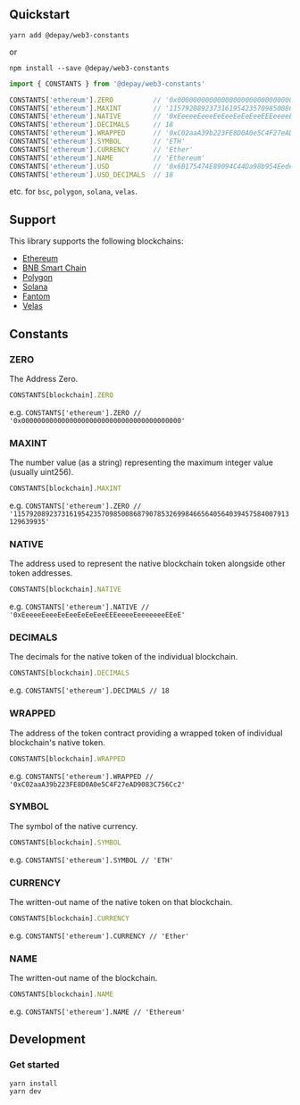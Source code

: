 ## Quickstart

```
yarn add @depay/web3-constants
```

or 

```
npm install --save @depay/web3-constants
```

```javascript
import { CONSTANTS } from '@depay/web3-constants'

CONSTANTS['ethereum'].ZERO          // '0x0000000000000000000000000000000000000000'
CONSTANTS['ethereum'].MAXINT        // '115792089237316195423570985008687907853269984665640564039457584007913129639935'
CONSTANTS['ethereum'].NATIVE        // '0xEeeeeEeeeEeEeeEeEeEeeEEEeeeeEeeeeeeeEEeE'
CONSTANTS['ethereum'].DECIMALS      // 18
CONSTANTS['ethereum'].WRAPPED       // '0xC02aaA39b223FE8D0A0e5C4F27eAD9083C756Cc2'
CONSTANTS['ethereum'].SYMBOL        // 'ETH'
CONSTANTS['ethereum'].CURRENCY      // 'Ether'
CONSTANTS['ethereum'].NAME          // 'Ethereum'
CONSTANTS['ethereum'].USD           // '0x6B175474E89094C44Da98b954EedeAC495271d0F' (DAI)
CONSTANTS['ethereum'].USD_DECIMALS  // 18
```

etc. for `bsc`, `polygon`, `solana`, `velas`.

## Support

This library supports the following blockchains:

- [Ethereum](https://ethereum.org)
- [BNB Smart Chain](https://www.binance.org/smartChain)
- [Polygon](https://polygon.technology)
- [Solana](https://solana.com)
- [Fantom](https://fantom.foundation)
- [Velas](https://velas.com)

## Constants

### ZERO

The Address Zero.

```javascript
CONSTANTS[blockchain].ZERO
```

e.g. `CONSTANTS['ethereum'].ZERO // '0x0000000000000000000000000000000000000000'`

### MAXINT

The number value (as a string) representing the maximum integer value (usually uint256).

```javascript
CONSTANTS[blockchain].MAXINT
```

e.g. `CONSTANTS['ethereum'].ZERO // '115792089237316195423570985008687907853269984665640564039457584007913129639935'`

### NATIVE

The address used to represent the native blockchain token alongside other token addresses.

```javascript
CONSTANTS[blockchain].NATIVE
```

e.g. `CONSTANTS['ethereum'].NATIVE // '0xEeeeeEeeeEeEeeEeEeEeeEEEeeeeEeeeeeeeEEeE'`

### DECIMALS

The decimals for the native token of the individual blockchain.

```javascript
CONSTANTS[blockchain].DECIMALS
```

e.g. `CONSTANTS['ethereum'].DECIMALS // 18`

### WRAPPED

The address of the token contract providing a wrapped token of individual blockchain's native token.

```javascript
CONSTANTS[blockchain].WRAPPED
```

e.g. `CONSTANTS['ethereum'].WRAPPED // '0xC02aaA39b223FE8D0A0e5C4F27eAD9083C756Cc2'`

### SYMBOL

The symbol of the native currency.

```javascript
CONSTANTS[blockchain].SYMBOL
```

e.g. `CONSTANTS['ethereum'].SYMBOL // 'ETH'`

### CURRENCY

The written-out name of the native token on that blockchain.

```javascript
CONSTANTS[blockchain].CURRENCY
```

e.g. `CONSTANTS['ethereum'].CURRENCY // 'Ether'`

### NAME

The written-out name of the blockchain.

```javascript
CONSTANTS[blockchain].NAME
```

e.g. `CONSTANTS['ethereum'].NAME // 'Ethereum'`

## Development

### Get started

```
yarn install
yarn dev
```
